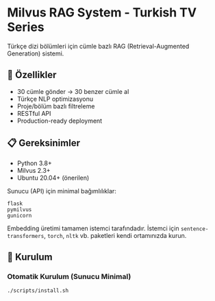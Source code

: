 # Milvus RAG System - Turkish TV Series

Türkçe dizi bölümleri için cümle bazlı RAG (Retrieval-Augmented Generation) sistemi.

## 🚀 Özellikler

- 30 cümle gönder → 30 benzer cümle al
- Türkçe NLP optimizasyonu
- Proje/bölüm bazlı filtreleme
- RESTful API
- Production-ready deployment

## 📋 Gereksinimler

- Python 3.8+
- Milvus 2.3+
- Ubuntu 20.04+ (önerilen)

Sunucu (API) için minimal bağımlılıklar:

```
flask
pymilvus
gunicorn
```

Embedding üretimi tamamen istemci tarafındadır. İstemci için `sentence-transformers`, `torch`, `nltk` vb. paketleri kendi ortamınızda kurun.

## 🔧 Kurulum

### Otomatik Kurulum (Sunucu Minimal)
```bash
./scripts/install.sh
